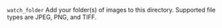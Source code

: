 `watch_folder` Add your folder(s) of images to this directory. Supported file types are JPEG, PNG, and TIFF.
